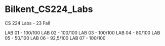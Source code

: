 # Bilkent_CS224_Labs
CS 224 Labs - 23 Fall

LAB 01 - 100/100
LAB 02 - 100/100
LAB 03 - 100/100
LAB 04 - 80/100
LAB 05 - 50/100
LAB 06 - 92,5/100
LAB 07 - 100/100
